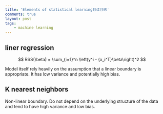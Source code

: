 ```yaml
---
title: 'Elements of statistical learning且读且感'
comments: true
layout: post
tags:
    - machine learning
---
```


liner regression
----------------

$$ RSS(\beta) = \sum_{i=1}^n \left(y^i - {x_i^T}\beta\right)^2 $$

Model itself rely heavily on the assumption that a linear boundary is appropriate. It has low variance and potentially high bias. 

K nearest neighbors
-------------------

Non-linear boundary. Do not depend on the underlying structure of the data and tend to have high variance and low bias. 
